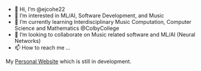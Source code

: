 - 👋 Hi, I’m @ejcohe22
- 👀 I’m interested in ML/AI, Software Development, and Music
- 🌱 I’m currently learning Interdisciplinary Music Computation, Computer Science and Mathematics @ColbyCollege
- 💞️ I’m looking to collaborate on Music related software and ML/AI (Neural Networks)
- 📫 How to reach me ...

My [Personal Website](https://ejcohe22.github.io/) which is still in development.

<!---
ejcohe22/ejcohe22 is a ✨ special ✨ repository because its `README.md` (this file) appears on your GitHub profile.
You can click the Preview link to take a look at your changes.
--->
